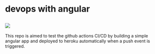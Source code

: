 
# devops with angular 

![](https://github.com/hatembentayeb/angular-devops/workflows/Build%20an%20angular%20project/badge.svgbranch=master)
---
This repo is aimed to test the github actions CI/CD by building a simple angular app and deployed to heroku automatically when a push event is triggered.



